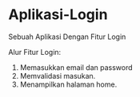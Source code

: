 # Aplikasi-Login
Sebuah Aplikasi Dengan Fitur Login

Alur Fitur Login:
 1. Memasukkan email dan password
 2. Memvalidasi masukan.
 3. Menampilkan halaman home.



